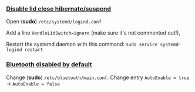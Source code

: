 ### [Disable lid close hibernate/suspend](https://askubuntu.com/a/372616)
Open (**sudo**) `/etc/systemd/logind.conf` 

Add a line `HandleLidSwitch=ignore` (make sure it's not commented out!),

Restart the systemd daemon with this command:
`sudo service systemd-logind restart`

### [Bluetooth disabled by default](https://askubuntu.com/a/155886)
Change (**sudo**) `/etc/bluetooth/main.conf`. Change entry `AutoEnable = true` -> `AutoEnable = false`
